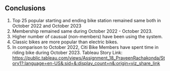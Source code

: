 ## Conclusions
1) Top 25 popular starting and ending bike station remained same both in October 2022 and October 2023
2) Membership remained same during October 2022 - October 2023.
3) Higher number of causual (non-members) have been using the system.
4) Classic bikes are more popular than electric bikes.
5) In comparison to October 2022, Citi Bike Members have spent time in riding bike during October 2023.
Tableau Story Link: https://public.tableau.com/views/Assignment_18_PraveenRachakonda/Story1?:language=en-US&:sid=&:display_count=n&:origin=viz_share_link
